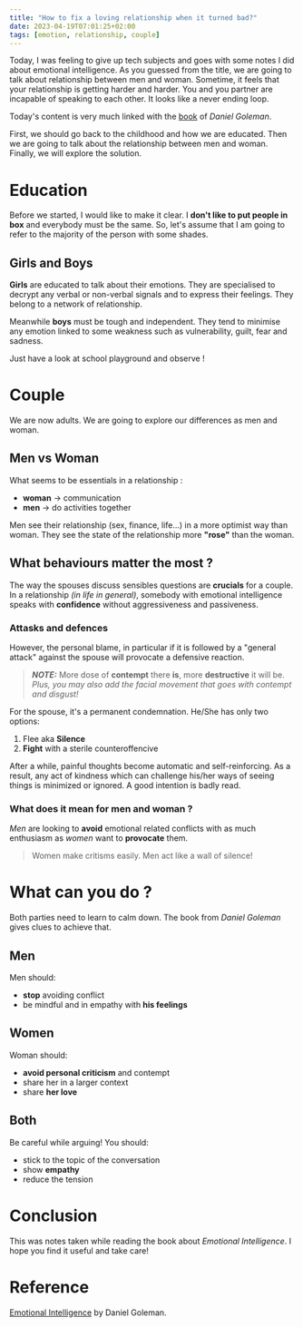 ```yaml
---
title: "How to fix a loving relationship when it turned bad?"
date: 2023-04-19T07:01:25+02:00
tags: [emotion, relationship, couple] 
---
```


Today, I was feeling to give up tech subjects and goes with some notes I did about emotional intelligence.
As you guessed from the title, we are going to talk about relationship between men and woman. 
Sometime, it feels that your relationship is getting harder and harder. You and you partner are incapable of
speaking to each other. It looks like a never ending loop.

Today's content is very much linked with the [book](#Reference) of _Daniel Goleman_.

First, we should go back to the childhood and how we are educated.  Then we are going to talk about the relationship
between men and woman. Finally, we will explore the solution.

# Education

Before we started, I would like to make it clear. I **don't like to put people in box** and everybody must be the same.
So, let's assume that I am going to refer to the majority of the person with some shades.

## Girls and Boys

**Girls** are educated to talk about their emotions. They are specialised to decrypt any verbal or non-verbal signals
and to express their feelings. They belong to a network of relationship.

Meanwhile **boys** must be tough and independent. They tend to minimise any emotion linked to some weakness such as 
vulnerability, guilt, fear and sadness.

Just have a look at school playground and observe ! 

# Couple

We are now adults. We are going to explore our differences as men and woman.

## Men vs Woman

What seems to be essentials in a relationship : 
- **woman** -> communication
- **men** -> do activities together

Men see their relationship (sex, finance, life...) in a more optimist way than woman. They see the state of the relationship  more **"rose"** than the woman.

## What behaviours matter the most ?

The way the spouses discuss sensibles questions are **crucials** for a couple. In a relationship _(in life in general)_, somebody with emotional intelligence
speaks with **confidence** without aggressiveness and passiveness. 

### Attasks and defences

However, the personal blame, in particular if it is followed by a "general attack" against the spouse will provocate a defensive reaction.

> **_NOTE:_** More dose of **contempt** there **is**, more **destructive** it will be.
> _Plus, you may also add the facial movement that goes with contempt and disgust!_

For the spouse, it's a permanent condemnation. He/She has only two options:
1. Flee aka **Silence**
2. **Fight** with a sterile counteroffencive

After a while, painful thoughts become automatic and self-reinforcing. As a result, any act of kindness which can
challenge his/her ways of seeing things is minimized or ignored. A good intention is badly read.

### What does it mean for men and woman ?

_Men_ are looking to **avoid** emotional related conflicts with as much enthusiasm as _women_ want to **provocate** them.

> Women make critisms easily. Men act like a wall of silence!

# What can you do ?

Both parties need to learn to calm down. The book from _Daniel Goleman_ gives clues to achieve that.

## Men

Men should:
* **stop** avoiding conflict
* be mindful and in empathy with **his feelings**

## Women

Woman should:
* **avoid personal criticism** and contempt
* share her in a larger context
* share **her love**

## Both

Be careful while arguing! You should: 
* stick to the topic of the conversation
* show **empathy**
* reduce the tension

# Conclusion


This was notes taken while reading the book about _Emotional Intelligence_. I hope you find it useful and take care!

# Reference

[Emotional Intelligence](https://www.goodreads.com/book/show/26329.Emotional_Intelligence) by Daniel Goleman.
